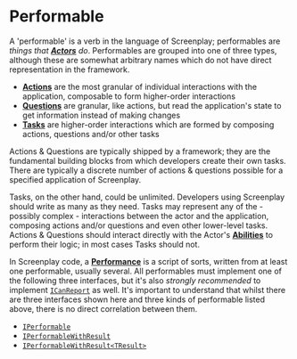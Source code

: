 # Performable

A 'performable' is a verb in the language of Screenplay; performables are _things that **[Actors]** do_.
Performables are grouped into one of three types, although these are somewhat arbitrary names which do not have direct representation in the framework.

* **[Actions]** are the most granular of individual interactions with the application, composable to form higher-order interactions
* **[Questions]** are granular, like actions, but read the application's state to get information instead of making changes
* **[Tasks]** are higher-order interactions which are formed by composing actions, questions and/or other tasks

Actions & Questions are typically shipped by a framework; they are the fundamental building blocks from which developers create their own tasks.
There are typically a discrete number of actions & questions possible for a specified application of Screenplay.

Tasks, on the other hand, could be unlimited.
Developers using Screenplay should write as many as they need.
Tasks may represent any of the - possibly complex - interactions between the actor and the application, composing actions and/or questions and even other lower-level tasks.
Actions & Questions should interact directly with the Actor's **[Abilities]** to perform their logic; in most cases Tasks should not.

In Screenplay code, a **[Performance]** is a script of sorts, written from at least one performable, usually several.
All performables must implement one of the following three interfaces, but it's also _strongly recommended_ to implement [`ICanReport`] as well.
It's important to understand that whilst there are three interfaces shown here and three kinds of performable listed above, there is no direct correlation between them.

* [`IPerformable`]
* [`IPerformableWithResult`]
* [`IPerformableWithResult<TResult>`]

[Actors]: Actor.md
[Actions]: Action.md
[Tasks]: Task.md
[Questions]: Question.md
[Abilities]: Ability.md
[Performance]: Performance.md
[`ICanReport`]: xref:CSF.Screenplay.ICanReport
[`IPerformable`]: xref:CSF.Screenplay.IPerformable
[`IPerformableWithResult`]: xref:CSF.Screenplay.IPerformableWithResult
[`IPerformableWithResult<TResult>`]: xref:CSF.Screenplay.IPerformableWithResult`1